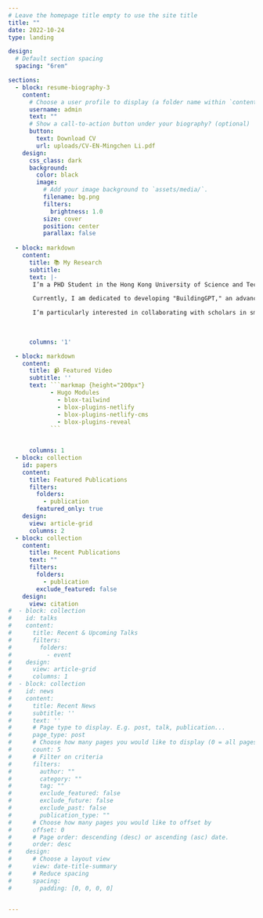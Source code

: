 ```yaml
---
# Leave the homepage title empty to use the site title
title: ""
date: 2022-10-24
type: landing

design:
  # Default section spacing
  spacing: "6rem"

sections:
  - block: resume-biography-3
    content:
      # Choose a user profile to display (a folder name within `content/authors/`)
      username: admin
      text: ""
      # Show a call-to-action button under your biography? (optional)
      button:
        text: Download CV
        url: uploads/CV-EN-Mingchen Li.pdf
    design:
      css_class: dark
      background:
        color: black
        image:
          # Add your image background to `assets/media/`.
          filename: bg.png
          filters:
            brightness: 1.0
          size: cover
          position: center
          parallax: false
  
  - block: markdown
    content:
      title: 📚 My Research
      subtitle: 
      text: |-
       I’m a PHD Student in the Hong Kong University of Science and Technology, specializing in large language models, semantic models, and building performance simulation.

       Currently, I am dedicated to developing "BuildingGPT," an advanced tool aimed at revolutionizing how we approach building performance and intelligence. My work integrates qualitative and quantitative methods to explore the role of science and technology in driving economic growth.

       I’m particularly interested in collaborating with scholars in smart buildings, smart cities, and computer science. Please reach out via email/wechat to connect 😃
       
      
      
      columns: '1'

  - block: markdown
    content:
      title: 📹 Featured Video
      subtitle: ''
      text: ```markmap {height="200px"}
            - Hugo Modules
              - blox-tailwind
              - blox-plugins-netlify
              - blox-plugins-netlify-cms
              - blox-plugins-reveal
            ```

      
      columns: 1
  - block: collection
    id: papers
    content:
      title: Featured Publications
      filters:
        folders:
          - publication
        featured_only: true
    design:
      view: article-grid
      columns: 2
  - block: collection
    content:
      title: Recent Publications
      text: ""
      filters:
        folders:
          - publication
        exclude_featured: false
    design:
      view: citation
#  - block: collection
#    id: talks
#    content:
#      title: Recent & Upcoming Talks
#      filters:
#        folders:
#          - event
#    design:
#      view: article-grid
#      columns: 1
#  - block: collection
#    id: news
#    content:
#      title: Recent News
#      subtitle: ''
#      text: ''
#      # Page type to display. E.g. post, talk, publication...
#      page_type: post
#      # Choose how many pages you would like to display (0 = all pages)
#      count: 5
#      # Filter on criteria
#      filters:
#        author: ""
#        category: ""
#        tag: ""
#        exclude_featured: false
#        exclude_future: false
#        exclude_past: false
#        publication_type: ""
#      # Choose how many pages you would like to offset by
#      offset: 0
#      # Page order: descending (desc) or ascending (asc) date.
#      order: desc
#    design:
#      # Choose a layout view
#      view: date-title-summary
#      # Reduce spacing
#      spacing:
#        padding: [0, 0, 0, 0]


---
```

